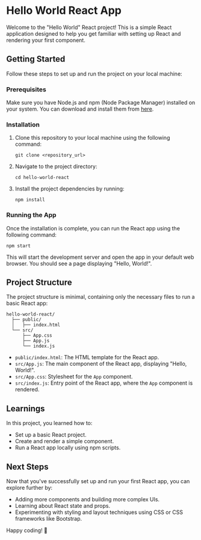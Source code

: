 # Hello World React App

Welcome to the "Hello World" React project! This is a simple React application designed to help you get familiar with setting up React and rendering your first component.

## Getting Started

Follow these steps to set up and run the project on your local machine:

### Prerequisites

Make sure you have Node.js and npm (Node Package Manager) installed on your system. You can download and install them from [here](https://nodejs.org/).

### Installation

1. Clone this repository to your local machine using the following command:
   ```
   git clone <repository_url>
   ```
2. Navigate to the project directory:
   ```
   cd hello-world-react
   ```
3. Install the project dependencies by running:
   ```
   npm install
   ```

### Running the App

Once the installation is complete, you can run the React app using the following command:
   ```
   npm start
   ```

This will start the development server and open the app in your default web browser. You should see a page displaying "Hello, World!".

## Project Structure

The project structure is minimal, containing only the necessary files to run a basic React app:

```
hello-world-react/
  ├── public/
  │   ├── index.html
  └── src/
      ├── App.css
      ├── App.js
      └── index.js
```

- `public/index.html`: The HTML template for the React app.
- `src/App.js`: The main component of the React app, displaying "Hello, World!".
- `src/App.css`: Stylesheet for the `App` component.
- `src/index.js`: Entry point of the React app, where the `App` component is rendered.

## Learnings

In this project, you learned how to:
- Set up a basic React project.
- Create and render a simple component.
- Run a React app locally using npm scripts.

## Next Steps

Now that you've successfully set up and run your first React app, you can explore further by:
- Adding more components and building more complex UIs.
- Learning about React state and props.
- Experimenting with styling and layout techniques using CSS or CSS frameworks like Bootstrap.

Happy coding! 🚀
